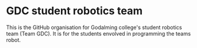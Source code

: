 # GDC student robotics team
This is the GitHub organisation for Godalming college's student robotics team (Team GDC). It is for the students envolved in programming the teams robot.